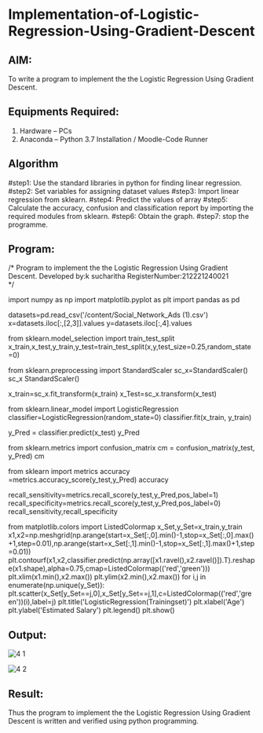 # Implementation-of-Logistic-Regression-Using-Gradient-Descent

## AIM:
To write a program to implement the the Logistic Regression Using Gradient Descent.

## Equipments Required:
1. Hardware – PCs
2. Anaconda – Python 3.7 Installation / Moodle-Code Runner

## Algorithm
#step1:
Use the standard libraries in python for finding linear regression.
#step2:
Set variables for assigning dataset values
#step3:
Import linear regression from sklearn.
#step4:
Predict the values of array
#step5:
Calculate the accuracy, confusion and classification report by importing the required modules from sklearn.
#step6:
Obtain the graph.
#step7:
stop the programme.

## Program:
/*
Program to implement the the Logistic Regression Using Gradient Descent.
Developed by:k sucharitha
RegisterNumber:212221240021  
*/

import numpy as np
import matplotlib.pyplot as plt
import pandas as pd  

datasets=pd.read_csv('/content/Social_Network_Ads (1).csv')
x=datasets.iloc[:,[2,3]].values
y=datasets.iloc[:,4].values

from sklearn.model_selection import train_test_split
x_train,x_test,y_train,y_test=train_test_split(x,y,test_size=0.25,random_state=0)

from sklearn.preprocessing import StandardScaler
sc_x=StandardScaler()
sc_x
StandardScaler()

x_train=sc_x.fit_transform(x_train)
x_Test=sc_x.transform(x_test)

from sklearn.linear_model import LogisticRegression
classifier=LogisticRegression(random_state=0)
classifier.fit(x_train, y_train)

y_Pred = classifier.predict(x_test)
y_Pred

from sklearn.metrics import confusion_matrix
cm = confusion_matrix(y_test, y_Pred)
cm

from sklearn import metrics
accuracy =metrics.accuracy_score(y_test,y_Pred)
accuracy

recall_sensitivity=metrics.recall_score(y_test,y_Pred,pos_label=1)
recall_specificity=metrics.recall_score(y_test,y_Pred,pos_label=0)
recall_sensitivity,recall_specificity

from matplotlib.colors import ListedColormap
x_Set,y_Set=x_train,y_train
x1,x2=np.meshgrid(np.arange(start=x_Set[:,0].min()-1,stop=x_Set[:,0].max()+1,step=0.01),np.arange(start=x_Set[:,1].min()-1,stop=x_Set[:,1].max()+1,step=0.01))
plt.contourf(x1,x2,classifier.predict(np.array([x1.ravel(),x2.ravel()]).T).reshape(x1.shape),alpha=0.75,cmap=ListedColormap(('red','green')))
plt.xlim(x1.min(),x2.max())
plt.ylim(x2.min(),x2.max())
for i,j in enumerate(np.unique(y_Set)):
  plt.scatter(x_Set[y_Set==j,0],x_Set[y_Set==j,1],c=ListedColormap(('red','green'))(i),label=j)
  plt.title('LogisticRegression(Trainingset)')
  plt.xlabel('Age')
  plt.ylabel('Estimated Salary')
  plt.legend()
  plt.show()


## Output:
![4 1](https://user-images.githubusercontent.com/94166007/172888308-355f10aa-8c49-4b44-a5c8-01fb055a7541.jpeg)

![4 2](https://user-images.githubusercontent.com/94166007/172888451-6d620b91-3804-478e-8ef5-82b09587063b.jpeg)

## Result:
Thus the program to implement the the Logistic Regression Using Gradient Descent is written and verified using python programming.



